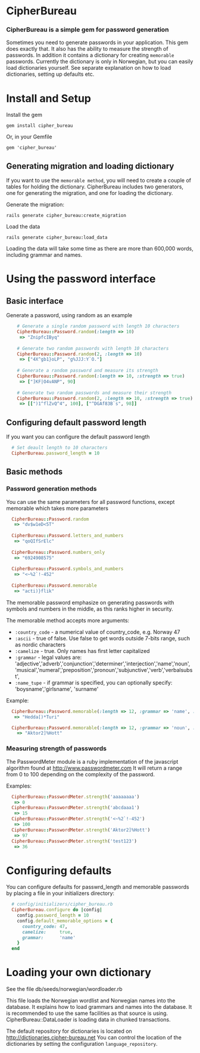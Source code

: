 # CipherBureau

### CipherBureau is a simple gem for password generation

Sometimes you need to generate passwords in your application.
This gem does exactly that. It also has the ability to measure the strength of passwords.
In addition it contains a dictionary for creating ```memorable``` passwords. Currently the dictionary is only in Norwegian, but you can easily load dictionaries yourself. See separate explanation on how to load dictionaries, setting up defaults etc.


# Install and Setup

Install the gem

    gem install cipher_bureau
    
Or, in your Gemfile

    gem 'cipher_bureau'


## Generating migration and loading dictionary

If you want to use the ```memorable method```, you will need to create a couple of tables for holding the dictionary.
CipherBureau includes two generators, one for generating the migration, and one for loading the dictionary.

Generate the migration:

    rails generate cipher_bureau:create_migration
    
Load the data

    rails generate cipher_bureau:load_data
    
Loading the data will take some time as there are more than 600,000 words, including grammar and names.

# Using the password interface

## Basic interface

Generate a password, using random as an example

```Ruby
    # Generate a single random password with length 10 characters
    CipherBureau::Password.random(:length => 10)
     => "ZnipfcIByq" 
    
    # Generate two random passwords with length 10 characters
    CipherBureau::Password.random(2, :length => 10)
     => ["4X^gb1}oLP", "g%JJJ:Y`O."] 
    
    # Generate a random password and measure its strength
    CipherBureau::Password.random(:length => 10, :strength => true)
     => ["]KF|O4vANP", 90] 
    
    # Generate two random passwords and measure their strength
    CipherBureau::Password.random(2, :length => 10, :strength => true)
     => [[")1^flZvQ^4", 100], ["^DGAf83B`s", 98]]
```

## Configuring default password length

If you want you can configure the default password length

```Ruby
  # Set deault length to 10 characters
  CipherBureau.password_length = 10
```

## Basic methods

### Password generation methods

You can use the same parameters for all password functions, except memorable which takes more parameters

```Ruby
  CipherBureau::Password.random
   => "dv$w1eD<5T" 
   
  CipherBureau::Password.letters_and_numbers
   => "qoQIfSrElc" 
   
  CipherBureau::Password.numbers_only
   => "6924908575" 
   
  CipherBureau::Password.symbols_and_numbers
   => "<~%2`!-452" 
   
  CipherBureau::Password.memorable
   => "acti)}flik"
```

The memorable password emphasize on generating passwords with symbols and numbers in the middle, as this ranks higher in security.

The memorable method accepts more arguments:

* ```:country_code``` - a numerical value of country_code, e.g. Norway 47
* ```:ascii``` - true of false. Use false to get words outside 7-bits range, such as nordic characters
* ```:camelize``` - true. Only names has first letter capitalized
* ```:grammar``` - legal values are: 'adjective','adverb','conjunction','determiner','interjection','name','noun',
           'musical','numeral','preposition','pronoun','subjunctive','verb','verbalsubst',
* ```:name_tupe``` - if grammar is specified, you can optionally specify: 'boysname','girlsname', 'surname'


Example:

```Ruby
  CipherBureau::Password.memorable(:length => 12, :grammar => 'name', :name_type => 'girlsname')
   => "Hedda[)*Turi"

  CipherBureau::Password.memorable(:length => 12, :grammar => 'noun', :camelize => true)
    => "Aktor2]%Hott" 
```

### Measuring strength of passwords

The PasswordMeter module is a ruby implementation of the javascript algorithm found at http://www.passwordmeter.com
It will return a range from 0 to 100 depending on the complexity of the password.

Examples:

```Ruby
  CipherBureau::PasswordMeter.strength('aaaaaaaa')
   => 0 
  CipherBureau::PasswordMeter.strength('abcdaaa1')
   => 15
  CipherBureau::PasswordMeter.strength('<~%2`!-452')
   => 100 
  CipherBureau::PasswordMeter.strength('Aktor2]%Hott')
   => 97 
  CipherBureau::PasswordMeter.strength('test123')
   => 36 
```


# Configuring defaults

You can configure defaults for passwrd_length and memorable passwords by placing a file in your initializers directory:

```Ruby
  # config/initializers/cipher_bureau.rb
  CipherBureau.configure do |config|
    config.password_length = 10
    config.default_memorable_options = {
      country_code: 47,
      camelize:     true,
      grammar:      'name'
    }
  end
```

# Loading your own dictionary

See the file db/seeds/norwegian/wordloader.rb

This file loads the Norwegian wordlist and Norwegian names into the database. It explains how to load grammars and names into the database.
It is recommended to use the same facilities as that source is using.
CipherBureau::DataLoader is loading data in chunked transactions.

The default repository for dictionaries is located on http://dictionaries.cipher-bureau.net
You can control the location of the dictionaries by setting the configuration ```language_repository```.
